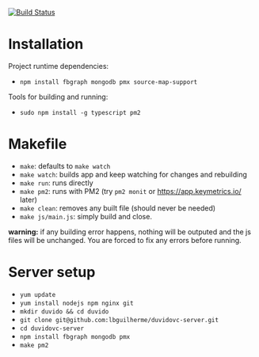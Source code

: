 [![Build Status](https://magnum.travis-ci.com/lbguilherme/duvidovc-server.svg?token=2sKW7xqLq7hypWKUFuUt)](https://magnum.travis-ci.com/lbguilherme/duvidovc-server)

# Installation

Project runtime dependencies:
- `npm install fbgraph mongodb pmx source-map-support`

Tools for building and running:
- `sudo npm install -g typescript pm2`

# Makefile

- `make`: defaults to `make watch`
- `make watch`: builds app and keep watching for changes and rebuilding
- `make run`: runs directly
- `make pm2`: runs with PM2 (try `pm2 monit` or https://app.keymetrics.io/ later)
- `make clean`: removes any built file (should never be needed)
- `make js/main.js`: simply build and close.

**warning:** if any building error happens, nothing will be outputed and the js files will be unchanged. You are forced to fix any errors before running.

# Server setup

- `yum update`
- `yum install nodejs npm nginx git`
- `mkdir duvido && cd duvido`
- `git clone git@github.com:lbguilherme/duvidovc-server.git`
- `cd duvidovc-server`
- `npm install fbgraph mongodb pmx`
- `make pm2`
